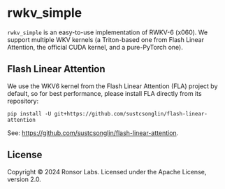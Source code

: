 # rwkv_simple

`rwkv_simple` is an easy-to-use implementation of RWKV-6 (x060). We support
multiple WKV kernels (a Triton-based one from Flash Linear Attention, the official
CUDA kernel, and a pure-PyTorch one).

## Flash Linear Attention

We use the WKV6 kernel from the Flash Linear Attention (FLA) project by default,
so for best performance, please install FLA directly from its repository:

```
pip install -U git+https://github.com/sustcsonglin/flash-linear-attention
```

See: <https://github.com/sustcsonglin/flash-linear-attention>.

## License

Copyright © 2024 Ronsor Labs. Licensed under the Apache License, version 2.0.
